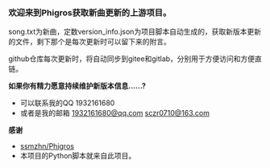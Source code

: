 ### 欢迎来到Phigros获取新曲更新的上游项目。

song.txt为新曲，定数version_info.json为项目脚本自动生成的，获取新版本更新的文件，剩下那个是每次更新时可以留下来的附言。

github仓库每次更新时，将自动同步到gitee和gitlab，分别用于方便访问和方便直链。

**如果你有精力愿意持续维护新版本信息......?**
  - 可以联系我的QQ 1932161680
  - 或者是我的邮箱 1932161680@qq.com sczr0710@163.com

**感谢**
  - [ssmzhn/Phigros](https://github.com/ssmzhn/Phigros)
  - 本项目的Python脚本就来自此项目。
